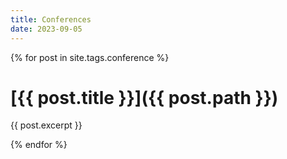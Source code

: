 ```yaml
---
title: Conferences
date: 2023-09-05
---
```


{% for post in site.tags.conference %}
  # [{{ post.title }}]({{ post.path }})
  {{ post.excerpt }}

{% endfor %}

